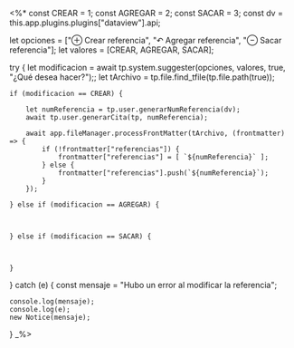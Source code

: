 <%*	
const CREAR = 1;
const AGREGAR = 2;
const SACAR = 3;
const dv = this.app.plugins.plugins["dataview"].api;

let opciones = ["⊕ Crear referencia", "↶ Agregar referencia", "⊖ Sacar referencia"];
let valores = [CREAR, AGREGAR, SACAR];

try {
    let modificacion = await tp.system.suggester(opciones, valores, true, "¿Qué desea hacer?");;
    let tArchivo = tp.file.find_tfile(tp.file.path(true));

    if (modificacion == CREAR) {

        let numReferencia = tp.user.generarNumReferencia(dv);
        await tp.user.generarCita(tp, numReferencia);

        await app.fileManager.processFrontMatter(tArchivo, (frontmatter) => {
            if (!frontmatter["referencias"]) {
                frontmatter["referencias"] = [ `${numReferencia}` ];
            } else {
                frontmatter["referencias"].push(`${numReferencia}`);
            }
        });

    } else if (modificacion == AGREGAR) {
        


    } else if (modificacion == SACAR) {



    }
} catch (e) {
    const mensaje = "Hubo un error al modificar la referencia";
    
    console.log(mensaje);
    console.log(e);
    new Notice(mensaje);
}
_%>